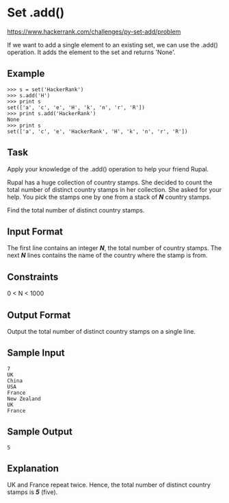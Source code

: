 # Set .add()

https://www.hackerrank.com/challenges/py-set-add/problem

If we want to add a single element to an existing set, we can use the .add() operation.
It adds the element to the set and returns 'None'.

## Example

    >>> s = set('HackerRank')
    >>> s.add('H')
    >>> print s
    set(['a', 'c', 'e', 'H', 'k', 'n', 'r', 'R'])
    >>> print s.add('HackerRank')
    None
    >>> print s
    set(['a', 'c', 'e', 'HackerRank', 'H', 'k', 'n', 'r', 'R'])

## Task

Apply your knowledge of the .add() operation to help your friend Rupal.

Rupal has a huge collection of country stamps. She decided to count the total number of distinct country stamps in her collection. She asked for your help. You pick the stamps one by one from a stack of ***N*** country stamps.

Find the total number of distinct country stamps.

## Input Format

The first line contains an integer ***N***, the total number of country stamps.
The next ***N*** lines contains the name of the country where the stamp is from.

## Constraints

0 < N < 1000

## Output Format

Output the total number of distinct country stamps on a single line.

## Sample Input

    7
    UK
    China
    USA
    France
    New Zealand
    UK
    France

## Sample Output

    5

## Explanation

UK and France repeat twice. Hence, the total number of distinct country stamps is ***5*** (five).
